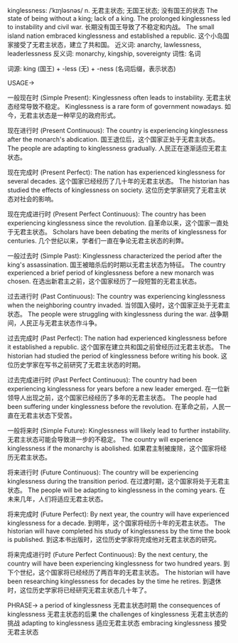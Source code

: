 kinglessness: /ˈkɪŋləsnəs/
n.
无君主状态; 无国王状态; 没有国王的状态
The state of being without a king; lack of a king.
The prolonged kinglessness led to instability and civil war. 长期没有国王导致了不稳定和内战。
The small island nation embraced kinglessness and established a republic.  这个小岛国家接受了无君主状态，建立了共和国。
近义词: anarchy, lawlessness, leaderlessness
反义词: monarchy, kingship, sovereignty
词性: 名词

词源: king (国王) + -less (无) + -ness (名词后缀，表示状态)

USAGE->

一般现在时 (Simple Present):
Kinglessness often leads to instability. 无君主状态经常导致不稳定。
Kinglessness is a rare form of government nowadays.  如今，无君主状态是一种罕见的政府形式。

现在进行时 (Present Continuous):
The country is experiencing kinglessness after the monarch's abdication. 国王退位后，这个国家正处于无君主状态。
The people are adapting to kinglessness gradually. 人民正在逐渐适应无君主状态。

现在完成时 (Present Perfect):
The nation has experienced kinglessness for several decades.  这个国家已经经历了几十年的无君主状态。
The historian has studied the effects of kinglessness on society.  这位历史学家研究了无君主状态对社会的影响。


现在完成进行时 (Present Perfect Continuous):
The country has been experiencing kinglessness since the revolution. 自革命以来，这个国家一直处于无君主状态。
Scholars have been debating the merits of kinglessness for centuries.  几个世纪以来，学者们一直在争论无君主状态的利弊。


一般过去时 (Simple Past):
Kinglessness characterized the period after the king's assassination. 国王被暗杀后的时期以无君主状态为特征。
The country experienced a brief period of kinglessness before a new monarch was chosen. 在选出新君主之前，这个国家经历了一段短暂的无君主状态。


过去进行时 (Past Continuous):
The country was experiencing kinglessness when the neighboring country invaded.  当邻国入侵时，这个国家正处于无君主状态。
The people were struggling with kinglessness during the war.  战争期间，人民正与无君主状态作斗争。


过去完成时 (Past Perfect):
The nation had experienced kinglessness before it established a republic.  这个国家在建立共和国之前曾经历过无君主状态。
The historian had studied the period of kinglessness before writing his book.  这位历史学家在写书之前研究了无君主状态的时期。


过去完成进行时 (Past Perfect Continuous):
The country had been experiencing kinglessness for years before a new leader emerged.  在一位新领导人出现之前，这个国家已经经历了多年的无君主状态。
The people had been suffering under kinglessness before the revolution.  在革命之前，人民一直在无君主状态下受苦。


一般将来时 (Simple Future):
Kinglessness will likely lead to further instability. 无君主状态可能会导致进一步的不稳定。
The country will experience kinglessness if the monarchy is abolished. 如果君主制被废除，这个国家将经历无君主状态。


将来进行时 (Future Continuous):
The country will be experiencing kinglessness during the transition period. 在过渡时期，这个国家将处于无君主状态。
The people will be adapting to kinglessness in the coming years.  在未来几年，人们将适应无君主状态。


将来完成时 (Future Perfect):
By next year, the country will have experienced kinglessness for a decade.  到明年，这个国家将经历十年的无君主状态。
The historian will have completed his study of kinglessness by the time the book is published.  到这本书出版时，这位历史学家将完成他对无君主状态的研究。


将来完成进行时 (Future Perfect Continuous):
By the next century, the country will have been experiencing kinglessness for two hundred years.  到下个世纪，这个国家将已经经历了两百年的无君主状态。
The historian will have been researching kinglessness for decades by the time he retires.  到退休时，这位历史学家将已经研究无君主状态几十年了。


PHRASE->
a period of kinglessness 无君主状态时期
the consequences of kinglessness 无君主状态的后果
the challenges of kinglessness 无君主状态的挑战
adapting to kinglessness 适应无君主状态
embracing kinglessness 接受无君主状态
